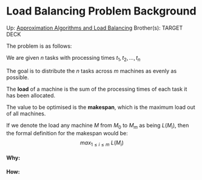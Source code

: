 # Load Balancing Problem Background

Up: [Approximation Algorithms and Load Balancing](approximation_algorithms_and_load_balancing)
Brother(s):
TARGET DECK

The problem is as follows:

We are given $n$ tasks with processing times $t_1,t_2,...,t_n$

The goal is to distribute the $n$ tasks across $m$ machines as evenly as possible.

The **load** of a machine is the sum of the processing times of each task it has been allocated.

The value to be optimised is the **makespan**, which is the maximum load out of all machines.

If we denote the load any machine $M$ from $M_0$ to $M_m$ as being $L(M_i)$, then the formal definition for the makespan would be:
$$ max_{1 \le i \le m}\ L(M_i) $$


































#### Why:
#### How:









